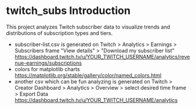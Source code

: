 # twitch_subs Introduction

This project analyzes Twitch subscriber data to visualize trends and distributions of subscription types and tiers.

- subscriber-list.csv is generated on Twitch > Analytics > Earnings > Subscribers frame "View details" > "Download my subscriber list"
<br> https://dashboard.twitch.tv/u/YOUR_TWITCH_USERNAME/analytics/revenue-earnings/subscriptions
- colors for matplotlib charts
<Br> https://matplotlib.org/stable/gallery/color/named_colors.html
- another csv which can be fun analyzing is generated on Twitch > Creator Dashboard > Analytics > Overview > select desired time frame > Export Data
<br>https://dashboard.twitch.tv/u/YOUR_TWITCH_USERNAME/analytics
